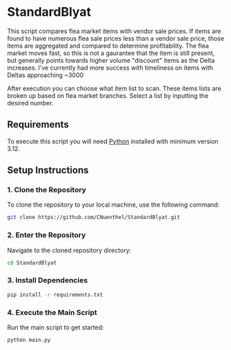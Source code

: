 # StandardBlyat

This script compares flea market items with vendor sale prices. If items are found to have numerous flea sale prices less than a vendor sale price, those items are aggregated and compared to determine profitability. The flea market moves fast, so this is not a gaurantee that the item is still present, but generally points towards higher volume "discount" items as the Delta increases. I've currently had more success with timeliness on items with Deltas approaching ~3000

After execution you can choose what item list to scan. These items lists are broken up based on flea market branches. Select a list by inputting the desired number. 

## Requirements
To execute this script you will need [Python](https://www.python.org/downloads/) installed with minimum version 3.12. 

## Setup Instructions

### 1. Clone the Repository
To clone the repository to your local machine, use the following command:

```bash
git clone https://github.com/CNuenthel/StandardBlyat.git
```

### 2. Enter the Repository

Navigate to the cloned repository directory:

```bash
cd StandardBlyat
```

### 3. Install Dependencies
```bash
pip install -r requirements.txt
```

### 4. Execute the Main Script

Run the main script to get started:
```bash
python main.py
```
